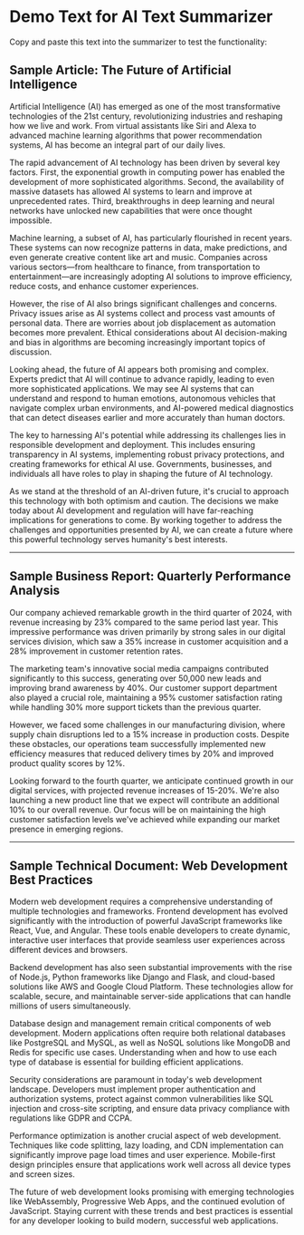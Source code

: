 # Demo Text for AI Text Summarizer

Copy and paste this text into the summarizer to test the functionality:

## Sample Article: The Future of Artificial Intelligence

Artificial Intelligence (AI) has emerged as one of the most transformative technologies of the 21st century, revolutionizing industries and reshaping how we live and work. From virtual assistants like Siri and Alexa to advanced machine learning algorithms that power recommendation systems, AI has become an integral part of our daily lives.

The rapid advancement of AI technology has been driven by several key factors. First, the exponential growth in computing power has enabled the development of more sophisticated algorithms. Second, the availability of massive datasets has allowed AI systems to learn and improve at unprecedented rates. Third, breakthroughs in deep learning and neural networks have unlocked new capabilities that were once thought impossible.

Machine learning, a subset of AI, has particularly flourished in recent years. These systems can now recognize patterns in data, make predictions, and even generate creative content like art and music. Companies across various sectors—from healthcare to finance, from transportation to entertainment—are increasingly adopting AI solutions to improve efficiency, reduce costs, and enhance customer experiences.

However, the rise of AI also brings significant challenges and concerns. Privacy issues arise as AI systems collect and process vast amounts of personal data. There are worries about job displacement as automation becomes more prevalent. Ethical considerations about AI decision-making and bias in algorithms are becoming increasingly important topics of discussion.

Looking ahead, the future of AI appears both promising and complex. Experts predict that AI will continue to advance rapidly, leading to even more sophisticated applications. We may see AI systems that can understand and respond to human emotions, autonomous vehicles that navigate complex urban environments, and AI-powered medical diagnostics that can detect diseases earlier and more accurately than human doctors.

The key to harnessing AI's potential while addressing its challenges lies in responsible development and deployment. This includes ensuring transparency in AI systems, implementing robust privacy protections, and creating frameworks for ethical AI use. Governments, businesses, and individuals all have roles to play in shaping the future of AI technology.

As we stand at the threshold of an AI-driven future, it's crucial to approach this technology with both optimism and caution. The decisions we make today about AI development and regulation will have far-reaching implications for generations to come. By working together to address the challenges and opportunities presented by AI, we can create a future where this powerful technology serves humanity's best interests.

---

## Sample Business Report: Quarterly Performance Analysis

Our company achieved remarkable growth in the third quarter of 2024, with revenue increasing by 23% compared to the same period last year. This impressive performance was driven primarily by strong sales in our digital services division, which saw a 35% increase in customer acquisition and a 28% improvement in customer retention rates.

The marketing team's innovative social media campaigns contributed significantly to this success, generating over 50,000 new leads and improving brand awareness by 40%. Our customer support department also played a crucial role, maintaining a 95% customer satisfaction rating while handling 30% more support tickets than the previous quarter.

However, we faced some challenges in our manufacturing division, where supply chain disruptions led to a 15% increase in production costs. Despite these obstacles, our operations team successfully implemented new efficiency measures that reduced delivery times by 20% and improved product quality scores by 12%.

Looking forward to the fourth quarter, we anticipate continued growth in our digital services, with projected revenue increases of 15-20%. We're also launching a new product line that we expect will contribute an additional 10% to our overall revenue. Our focus will be on maintaining the high customer satisfaction levels we've achieved while expanding our market presence in emerging regions.

---

## Sample Technical Document: Web Development Best Practices

Modern web development requires a comprehensive understanding of multiple technologies and frameworks. Frontend development has evolved significantly with the introduction of powerful JavaScript frameworks like React, Vue, and Angular. These tools enable developers to create dynamic, interactive user interfaces that provide seamless user experiences across different devices and browsers.

Backend development has also seen substantial improvements with the rise of Node.js, Python frameworks like Django and Flask, and cloud-based solutions like AWS and Google Cloud Platform. These technologies allow for scalable, secure, and maintainable server-side applications that can handle millions of users simultaneously.

Database design and management remain critical components of web development. Modern applications often require both relational databases like PostgreSQL and MySQL, as well as NoSQL solutions like MongoDB and Redis for specific use cases. Understanding when and how to use each type of database is essential for building efficient applications.

Security considerations are paramount in today's web development landscape. Developers must implement proper authentication and authorization systems, protect against common vulnerabilities like SQL injection and cross-site scripting, and ensure data privacy compliance with regulations like GDPR and CCPA.

Performance optimization is another crucial aspect of web development. Techniques like code splitting, lazy loading, and CDN implementation can significantly improve page load times and user experience. Mobile-first design principles ensure that applications work well across all device types and screen sizes.

The future of web development looks promising with emerging technologies like WebAssembly, Progressive Web Apps, and the continued evolution of JavaScript. Staying current with these trends and best practices is essential for any developer looking to build modern, successful web applications. 